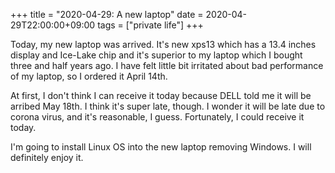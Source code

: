 +++
title =  "2020-04-29: A new laptop"
date = 2020-04-29T22:00:00+09:00
tags = ["private life"]
+++

Today, my new laptop was arrived.
It's new xps13 which has a 13.4 inches display and Ice-Lake chip and
it's superior to my laptop which I bought three and half years ago.
I have felt little bit irritated about bad performance of my laptop,
so I ordered it April 14th.

At first, I don't think I can receive it today because DELL told me it will be arribed May 18th.
I think it's super late, though.
I wonder it will be late due to corona virus, and it's reasonable, I guess.
Fortunately, I could receive it today.

I'm going to install Linux OS into the new laptop removing Windows. 
I will definitely enjoy it.

